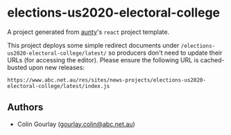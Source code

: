 # elections-us2020-electoral-college

A project generated from [aunty](https://github.com/abcnews/aunty)'s `react` project template.

This project deploys some simple redirect documents under `/elections-us2020-electoral-college/latest/` so producers don't need to update their URLs (for accessing the editor). Please ensure the following URL is cached-busted upon new releases:

```
https://www.abc.net.au/res/sites/news-projects/elections-us2020-electoral-college/latest/index.js
```

## Authors

- Colin Gourlay ([gourlay.colin@abc.net.au](mailto:gourlay.colin@abc.net.au))
